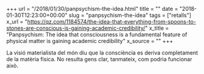 +++
url = "/2018/01/30/panpsychism-the-idea.html"
title = ""
date = "2018-01-30T12:23:00+00:00"
slug = "panpsychism-the-idea"
tags = ["retalls"]
x_url = "https://qz.com/1184574/the-idea-that-everything-from-spoons-to-stones-are-conscious-is-gaining-academic-credibility/"
x_title = "Panpsychism: The idea that consciousness is a fundamental feature of physical matter is gaining academic credibility"
x_source = ""
+++


La visió materialista del món diu que la consciència es deriva completament de la matèria física. No resulta gens clar, tanmateix, com podria funcionar això.

